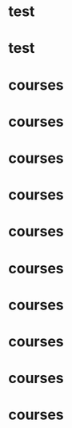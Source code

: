 # test
# test
# courses
# courses
# courses
# courses
# courses
# courses
# courses
# courses
# courses
# courses
